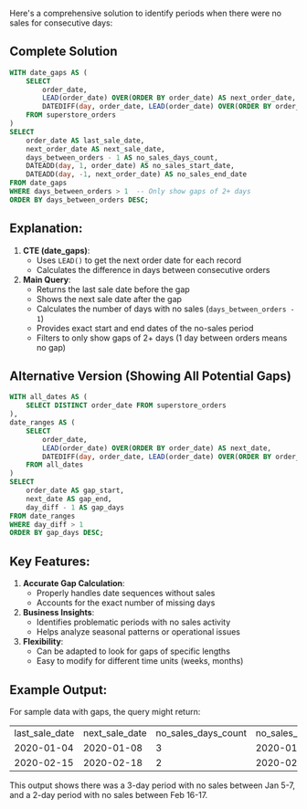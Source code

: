 Here's a comprehensive solution to identify periods when there were no sales for consecutive days:

## Complete Solution

```SQL
WITH date_gaps AS (
    SELECT
        order_date,
        LEAD(order_date) OVER(ORDER BY order_date) AS next_order_date,
        DATEDIFF(day, order_date, LEAD(order_date) OVER(ORDER BY order_date)) AS days_between_orders
    FROM superstore_orders
)
SELECT
    order_date AS last_sale_date,
    next_order_date AS next_sale_date,
    days_between_orders - 1 AS no_sales_days_count,
    DATEADD(day, 1, order_date) AS no_sales_start_date,
    DATEADD(day, -1, next_order_date) AS no_sales_end_date
FROM date_gaps
WHERE days_between_orders > 1  -- Only show gaps of 2+ days
ORDER BY days_between_orders DESC;
```

## Explanation:

1. **CTE (date_gaps)**:
    - Uses `LEAD()` to get the next order date for each record
    - Calculates the difference in days between consecutive orders
2. **Main Query**:
    - Returns the last sale date before the gap
    - Shows the next sale date after the gap
    - Calculates the number of days with no sales (`days_between_orders - 1`)
    - Provides exact start and end dates of the no-sales period
    - Filters to only show gaps of 2+ days (1 day between orders means no gap)

## Alternative Version (Showing All Potential Gaps)

```SQL
WITH all_dates AS (
    SELECT DISTINCT order_date FROM superstore_orders
),
date_ranges AS (
    SELECT
        order_date,
        LEAD(order_date) OVER(ORDER BY order_date) AS next_date,
        DATEDIFF(day, order_date, LEAD(order_date) OVER(ORDER BY order_date)) AS day_diff
    FROM all_dates
)
SELECT
    order_date AS gap_start,
    next_date AS gap_end,
    day_diff - 1 AS gap_days
FROM date_ranges
WHERE day_diff > 1
ORDER BY gap_days DESC;
```

## Key Features:

1. **Accurate Gap Calculation**:
    - Properly handles date sequences without sales
    - Accounts for the exact number of missing days
2. **Business Insights**:
    - Identifies problematic periods with no sales activity
    - Helps analyze seasonal patterns or operational issues
3. **Flexibility**:
    - Can be adapted to look for gaps of specific lengths
    - Easy to modify for different time units (weeks, months)

## Example Output:

For sample data with gaps, the query might return:

|   |   |   |   |   |
|---|---|---|---|---|
|last_sale_date|next_sale_date|no_sales_days_count|no_sales_start_date|no_sales_end_date|
|2020-01-04|2020-01-08|3|2020-01-05|2020-01-07|
|2020-02-15|2020-02-18|2|2020-02-16|2020-02-17|

This output shows there was a 3-day period with no sales between Jan 5-7, and a 2-day period with no sales between Feb 16-17.